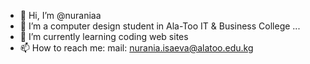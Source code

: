 - 👋 Hi, I’m @nuraniaa
- 👀 I’m a computer design student in Ala-Too IT & Business College ...
- 🌱 I’m currently learning coding web sites
- 📫 How to reach me: mail: nurania.isaeva@alatoo.edu.kg

<!---
nuraniaa/nuraniaa is a ✨ special ✨ repository because its `README.md` (this file) appears on your GitHub profile.
You can click the Preview link to take a look at your changes.
--->
